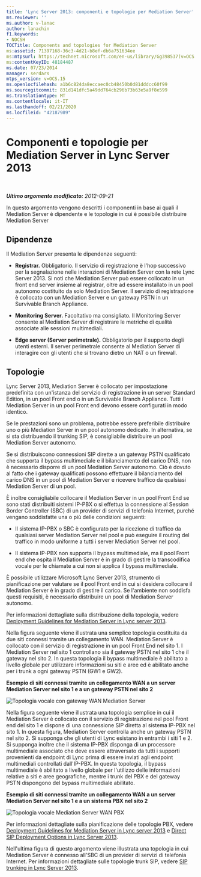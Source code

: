 ```yaml
---
title: 'Lync Server 2013: componenti e topologie per Mediation Server'
ms.reviewer: ''
ms.author: v-lanac
author: lanachin
f1.keywords:
- NOCSH
TOCTitle: Components and topologies for Mediation Server
ms:assetid: 71397168-36c3-4d21-b8ef-db6a751634ee
ms:mtpsurl: https://technet.microsoft.com/en-us/library/Gg398537(v=OCS.15)
ms:contentKeyID: 48184487
ms.date: 07/23/2014
manager: serdars
mtps_version: v=OCS.15
ms.openlocfilehash: a1b6c824da8eccaec0cb48450b0d81dddcc60f99
ms.sourcegitcommit: 831d141dfc5a49dd764cb296b73b63e5a9f8e599
ms.translationtype: MT
ms.contentlocale: it-IT
ms.lasthandoff: 02/21/2020
ms.locfileid: "42187989"
---
```

<div data-xmlns="http://www.w3.org/1999/xhtml">

<div class="topic" data-xmlns="http://www.w3.org/1999/xhtml" data-msxsl="urn:schemas-microsoft-com:xslt" data-cs="https://msdn.microsoft.com/">

<div data-asp="https://msdn2.microsoft.com/asp">

# <a name="components-and-topologies-for-mediation-server-in-lync-server-2013"></a>Componenti e topologie per Mediation Server in Lync Server 2013

</div>

<div id="mainSection">

<div id="mainBody">

<span> </span>

_**Ultimo argomento modificato:** 2012-09-21_

In questo argomento vengono descritti i componenti in base ai quali il Mediation Server è dipendente e le topologie in cui è possibile distribuire Mediation Server

<div>

## <a name="dependencies"></a>Dipendenze

Il Mediation Server presenta le dipendenze seguenti:

  - **Registrar.** Obbligatorio. Il servizio di registrazione è l'hop successivo per la segnalazione nelle interazioni di Mediation Server con la rete Lync Server 2013. Si noti che Mediation Server può essere collocato in un front end server insieme al registrar, oltre ad essere installato in un pool autonomo costituito da solo Mediation Server. Il servizio di registrazione è collocato con un Mediation Server e un gateway PSTN in un Survivable Branch Appliance.

  - **Monitoring Server.** Facoltativo ma consigliato. Il Monitoring Server consente al Mediation Server di registrare le metriche di qualità associate alle sessioni multimediali.

  - **Edge server (Server perimetrale).** Obbligatorio per il supporto degli utenti esterni. Il server perimetrale consente al Mediation Server di interagire con gli utenti che si trovano dietro un NAT o un firewall.

</div>

<div>

## <a name="topologies"></a>Topologie

Lync Server 2013, Mediation Server è collocato per impostazione predefinita con un'istanza del servizio di registrazione in un server Standard Edition, in un pool Front end o in un Survivable Branch Appliance. Tutti i Mediation Server in un pool Front end devono essere configurati in modo identico.

Se le prestazioni sono un problema, potrebbe essere preferibile distribuire uno o più Mediation Server in un pool autonomo dedicato. In alternativa, se si sta distribuendo il trunking SIP, è consigliabile distribuire un pool Mediation Server autonomo.

Se si distribuiscono connessioni SIP dirette a un gateway PSTN qualificato che supporta il bypass multimediale e il bilanciamento del carico DNS, non è necessario disporre di un pool Mediation Server autonomo. Ciò è dovuto al fatto che i gateway qualificati possono effettuare il bilanciamento del carico DNS in un pool di Mediation Server e ricevere traffico da qualsiasi Mediation Server di un pool.

È inoltre consigliabile collocare il Mediation Server in un pool Front End se sono stati distribuiti sistemi IP-PBX o si effettua la connessione al Session Border Controller (SBC) di un provider di servizi di telefonia Internet, purché vengano soddisfatte una o più delle condizioni seguenti:

  - Il sistema IP-PBX o SBC è configurato per la ricezione di traffico da qualsiasi server Mediation Server nel pool e può eseguire il routing del traffico in modo uniforme a tutti i server Mediation Server nel pool.

  - Il sistema IP-PBX non supporta il bypass multimediale, ma il pool Front end che ospita il Mediation Server è in grado di gestire la transcodifica vocale per le chiamate a cui non si applica il bypass multimediale.

È possibile utilizzare Microsoft Lync Server 2013, strumento di pianificazione per valutare se il pool Front end in cui si desidera collocare il Mediation Server è in grado di gestire il carico. Se l'ambiente non soddisfa questi requisiti, è necessario distribuire un pool di Mediation Server autonomo.

Per informazioni dettagliate sulla distribuzione della topologia, vedere [Deployment Guidelines for Mediation Server in Lync server 2013](lync-server-2013-deployment-guidelines-for-mediation-server.md).

Nella figura seguente viene illustrata una semplice topologia costituita da due siti connessi tramite un collegamento WAN. Mediation Server è collocato con il servizio di registrazione in un pool Front End nel sito 1. I Mediation Server nel sito 1 controllano sia il gateway PSTN nel sito 1 che il gateway nel sito 2. In questa topologia il bypass multimediale è abilitato a livello globale per utilizzare informazioni su siti e aree ed è abilitato anche per i trunk a ogni gateway PSTN (GW1 e GW2).

**Esempio di siti connessi tramite un collegamento WAN a un server Mediation Server nel sito 1 e a un gateway PSTN nel sito 2**

![Topologia vocale con gateway WAN Mediation Server](images/Gg398537.67872e61-1444-447b-918c-abe89abc3004(OCS.15).jpg "Topologia vocale con gateway WAN Mediation Server")

Nella figura seguente viene illustrata una topologia semplice in cui il Mediation Server è collocato con il servizio di registrazione nel pool Front end del sito 1 e dispone di una connessione SIP diretta al sistema IP-PBX nel sito 1. In questa figura, Mediation Server controlla anche un gateway PSTN nel sito 2. Si supponga che gli utenti di Lync esistano in entrambi i siti 1 e 2. Si supponga inoltre che il sistema IP-PBX disponga di un processore multimediale associato che deve essere attraversato da tutti i supporti provenienti da endpoint di Lync prima di essere inviati agli endpoint multimediali controllati dall'IP-PBX. In questa topologia, il bypass multimediale è abilitato a livello globale per l'utilizzo delle informazioni relative a siti e aree geografiche, mentre i trunk del PBX e del gateway PSTN dispongono del bypass multimediale abilitato.

**Esempio di siti connessi tramite un collegamento WAN a un server Mediation Server nel sito 1 e a un sistema PBX nel sito 2**

![Topologia vocale Mediation Server WAN PBX](images/Gg398537.df6c8a5b-8431-4187-907d-ff5ca26eeeec(OCS.15).jpg "Topologia vocale Mediation Server WAN PBX")

Per informazioni dettagliate sulla pianificazione delle topologie PBX, vedere [Deployment Guidelines for Mediation Server in Lync server 2013](lync-server-2013-deployment-guidelines-for-mediation-server.md) e [Direct SIP Deployment Options in Lync Server 2013](lync-server-2013-direct-sip-deployment-options.md).

Nell'ultima figura di questo argomento viene illustrata una topologia in cui Mediation Server è connesso all'SBC di un provider di servizi di telefonia Internet. Per informazioni dettagliate sulle topologie trunk SIP, vedere [SIP trunking in Lync Server 2013](lync-server-2013-sip-trunking.md).

</div>

</div>

<span> </span>

</div>

</div>

</div>

